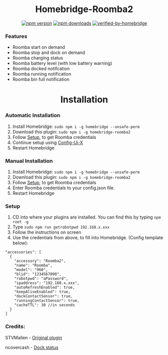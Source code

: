 <span align="center">



# Homebridge-Roomba2

<a href="https://www.npmjs.com/package/homebridge-roomba2"><img title="npm version" src="https://badgen.net/npm/v/homebridge-roomba2" ></a>
<a href="https://www.npmjs.com/package/homebridge-roomba2"><img title="npm downloads" src="https://badgen.net/npm/dt/homebridge-roomba2" ></a>
[![verified-by-homebridge](https://badgen.net/badge/homebridge/verified/purple)](https://github.com/homebridge/homebridge/wiki/Verified-Plugins)


</span>

### Features

- Roomba start on demand
- Roomba stop and dock on demand
- Roomba charging status 
- Roomba battery level (with low battery warning)
- Roomba docked notifcation 
- Roomba running notification
- Roomba bin full notification


<span align="center">



# Installation
</span>


### Automatic Installation
1) Install Homebridge:   ```sudo npm i -g homebridge --unsafe-perm```
2) Download this plugin: ```sudo npm i -g homebridge-roomba2```
3) Follow [Setup](https://github.com/iRayanKhan/homebridge-roomba2#setup), to get Roomba credentials 
4) Continue setup using [Config-Ui-X](https://github.com/oznu/homebridge-config-ui-x)
5) Restart Homebridge


### Manual Installation 
1) Install Homebridge:   ```sudo npm i -g homebridge --unsafe-perm```
2) Download this plugin: ```sudo npm i -g homebridge-roomba2``` 
3) Follow [Setup](https://github.com/iRayanKhan/homebridge-roomba2#setup), to get Roomba credentials 
4) Enter Roomba credentials to your config.json file.
5) Restart Homebridge


### Setup
1) CD into where your plugins are installed. You can find this by typing ```npm root -g```
2) Type ```sudo npm run getrobotpwd 192.168.x.xxx```
3) Follow the instructions on screen
4) Use the credentials from above, to fill into Homebridge. (Config template below):
```
"accessories": [
  {
    "accessory": "Roomba2",
    "name": "Roomba",
    "model": "960",
    "blid": "1234567890",
    "robotpwd": "aPassword",
    "ipaddress": "192.168.x.xxx",
    "autoRefreshEnabled": true,
    "keepAliveEnabled": true, 
    "dockContactSensor": true,
    "runningContactSensor": true,
    "cacheTTL": 30 //in seconds
  }
]
```




### Credits:
STVMallen  - [Original plugin](https://github.com/stvmallen/homebridge-roomba-stv) 

ncovercash - [Dock status](https://github.com/stvmallen/homebridge-roomba-stv/pull/63)
